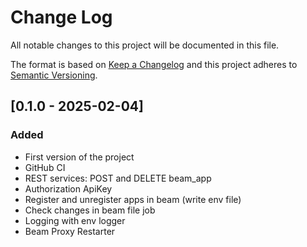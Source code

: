 # Change Log
All notable changes to this project will be documented in this file.

The format is based on [Keep a Changelog](http://keepachangelog.com/)
and this project adheres to [Semantic Versioning](http://semver.org/).

## [0.1.0 - 2025-02-04]
### Added
- First version of the project
- GitHub CI
- REST services: POST and DELETE beam_app
- Authorization ApiKey
- Register and unregister apps in beam (write env file)
- Check changes in beam file job
- Logging with env logger
- Beam Proxy Restarter
